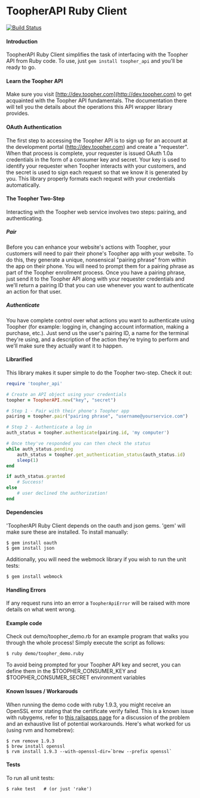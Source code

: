# ToopherAPI Ruby Client

[![Build Status](https://travis-ci.org/toopher/toopher-ruby.png?branch=master)](https://travis-ci.org/toopher/toopher-ruby)

#### Introduction
ToopherAPI Ruby Client simplifies the task of interfacing with the Toopher API from Ruby code.  To use, just `gem install toopher_api` and you'll be ready to go.

#### Learn the Toopher API
Make sure you visit [http://dev.toopher.com](http://dev.toopher.com) to get acquainted with the Toopher API fundamentals.  The documentation there will tell you the details about the operations this API wrapper library provides.

#### OAuth Authentication

The first step to accessing the Toopher API is to sign up for an account at the development portal (http://dev.toopher.com) and create a "requester". When that process is complete, your requester is issued OAuth 1.0a credentials in the form of a consumer key and secret. Your key is used to identify your requester when Toopher interacts with your customers, and the secret is used to sign each request so that we know it is generated by you.  This library properly formats each request with your credentials automatically.

#### The Toopher Two-Step
Interacting with the Toopher web service involves two steps: pairing, and authenticating.

##### Pair
Before you can enhance your website's actions with Toopher, your customers will need to pair their phone's Toopher app with your website.  To do this, they generate a unique, nonsensical "pairing phrase" from within the app on their phone.  You will need to prompt them for a pairing phrase as part of the Toopher enrollment process.  Once you have a pairing phrase, just send it to the Toopher API along with your requester credentials and we'll return a pairing ID that you can use whenever you want to authenticate an action for that user.

##### Authenticate
You have complete control over what actions you want to authenticate using Toopher (for example: logging in, changing account information, making a purchase, etc.).  Just send us the user's pairing ID, a name for the terminal they're using, and a description of the action they're trying to perform and we'll make sure they actually want it to happen.

#### Librarified
This library makes it super simple to do the Toopher two-step.  Check it out:

```ruby
require 'toopher_api'

# Create an API object using your credentials
toopher = ToopherAPI.new("key", "secret")

# Step 1 - Pair with their phone's Toopher app
pairing = toopher.pair("pairing phrase", "username@yourservice.com")

# Step 2 - Authenticate a log in
auth_status = toopher.authenticate(pairing.id, 'my computer')

# Once they've responded you can then check the status
while auth_status.pending
    auth_status = toopher.get_authentication_status(auth_status.id)
    sleep(1)
end

if auth_status.granted
    # Success!
else
    # user declined the authorization!
end
```

#### Dependencies
'ToopherAPI Ruby Client depends on the oauth and json gems.  'gem' will make sure these are installed.  To install manually:
```shell
$ gem install oauth
$ gem install json
```
Additionally, you will need the webmock library if you wish to run the unit tests:
```shell
$ gem install webmock
```
#### Handling Errors
If any request runs into an error a `ToopherApiError` will be raised with more details on what went wrong.

#### Example code
Check out demo/toopher_demo.rb for an example program that walks you through the whole process!  Simply execute the script as follows:
```shell
$ ruby demo/toopher_demo.ruby
```
To avoid being prompted for your Toopher API key and secret, you can define them in the $TOOPHER_CONSUMER_KEY and $TOOPHER_CONSUMER_SECRET environment variables

#### Known Issues / Workarouds
When running the demo code with ruby 1.9.3, you might receive an OpenSSL error stating that the certificate verify failed.  This is a known issue with rubygems, refer to [this railsapps page](http://railsapps.github.com/openssl-certificate-verify-failed.html) for a discussion of the problem and an exhaustive list of potential workarounds.  Here's what worked for us (using rvm and homebrew):
```shell
$ rvm remove 1.9.3
$ brew install openssl
$ rvm install 1.9.3 --with-openssl-dir=`brew --prefix openssl`
```

#### Tests
To run all unit tests:
```shell
$ rake test   # (or just 'rake')
```

